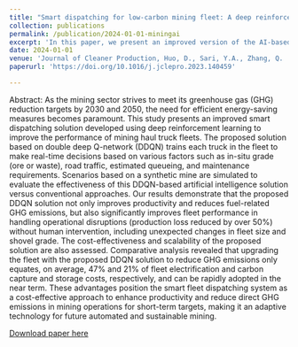 ```yaml
---
title: "Smart dispatching for low-carbon mining fleet: A deep reinforcement learning approach"
collection: publications
permalink: /publication/2024-01-01-miningai
excerpt: 'In this paper, we present an improved version of the AI-based (deep Q network) smart dispatching system for reducing GHG emissions from mining fleets, we also highlight AI s low cost and near-term feasibility in decarbonization as compared to electrification and carbon capture storage'
date: 2024-01-01
venue: 'Journal of Cleaner Production, Huo, D., Sari, Y.A., Zhang, Q. '
paperurl: 'https://doi.org/10.1016/j.jclepro.2023.140459'

---
```

Abstract: As the mining sector strives to meet its greenhouse gas (GHG) reduction targets by 2030 and 2050, the need for efficient energy-saving measures becomes paramount. This study presents an improved smart dispatching solution developed using deep reinforcement learning to improve the performance of mining haul truck fleets. The proposed solution based on double deep Q-network (DDQN) trains each truck in the fleet to make real-time decisions based on various factors such as in-situ grade (ore or waste), road traffic, estimated queueing, and maintenance requirements. Scenarios based on a synthetic mine are simulated to evaluate the effectiveness of this DDQN-based artificial intelligence solution versus conventional approaches. Our results demonstrate that the proposed DDQN solution not only improves productivity and reduces fuel-related GHG emissions, but also significantly improves fleet performance in handling operational disruptions (production loss reduced by over 50%) without human intervention, including unexpected changes in fleet size and shovel grade. The cost-effectiveness and scalability of the proposed solution are also assessed. Comparative analysis revealed that upgrading the fleet with the proposed DDQN solution to reduce GHG emissions only equates, on average, 47% and 21% of fleet electrification and carbon capture and storage costs, respectively, and can be rapidly adopted in the near term. These advantages position the smart fleet dispatching system as a cost-effective approach to enhance productivity and reduce direct GHG emissions in mining operations for short-term targets, making it an adaptive technology for future automated and sustainable mining.

[Download paper here](https://doi.org/10.1016/j.jclepro.2023.140459)

